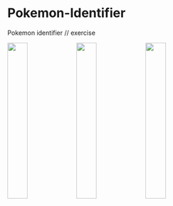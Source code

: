 # Pokemon-Identifier
Pokemon identifier // exercise

<img src="https://cloud.githubusercontent.com/assets/19606025/16288296/978e6dca-38ea-11e6-9425-067ec7ec8a88.png" width="30%"></img> <img src="https://cloud.githubusercontent.com/assets/19606025/16288295/978e5f4c-38ea-11e6-819f-a6ca607871f5.png" width="30%"></img> <img src="https://cloud.githubusercontent.com/assets/19606025/16288294/978bddc6-38ea-11e6-8e69-02239018db50.png" width="30%"></img> 
